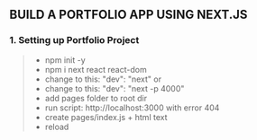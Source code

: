 ## BUILD A PORTFOLIO APP USING NEXT.JS

### 1. Setting up Portfolio Project

> - npm init -y
> - npm i next react react-dom
> - change to this: "dev": "next" or
> - change to this: "dev": "next -p 4000"
> - add pages folder to root dir
> - run script: http://localhost:3000 with error 404
> - create pages/index.js + html text
> - reload